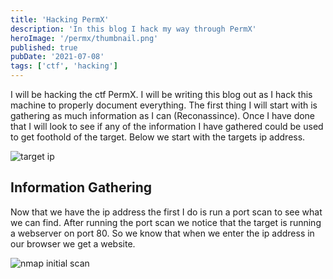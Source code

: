 ```yaml
---
title: 'Hacking PermX'
description: 'In this blog I hack my way through PermX'
heroImage: '/permx/thumbnail.png'
published: true
pubDate: '2021-07-08'
tags: ['ctf', 'hacking']
---
```


I will be hacking the ctf PermX. I will be writing this blog out as I hack this machine to properly document 
everything. The first thing I will start with is gathering as much information as I can (Reconassince). Once I have done that
I will look to see if any of the information I have gathered could be used to get foothold of the target. Below we start with the targets ip address.

![target ip](/permx/target1.png)

## Information Gathering

Now that we have the ip address the first I do is run a port scan to see what we can find. After running the port scan we notice that the target is running a webserver on port 80. So we know that when we enter the ip address in our browser we get a website.

![nmap initial scan](/permx/nmap_initial2.png)
